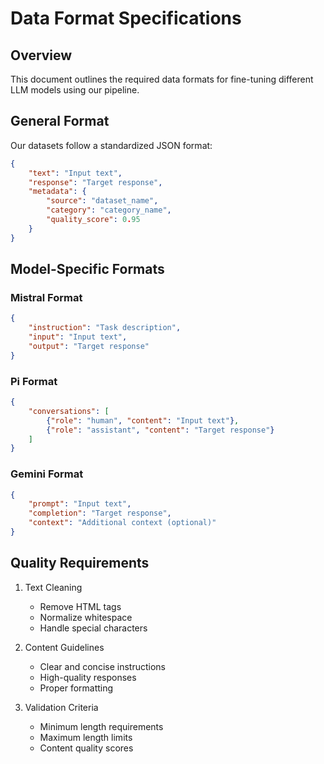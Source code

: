 # Data Format Specifications

## Overview
This document outlines the required data formats for fine-tuning different LLM models using our pipeline.

## General Format
Our datasets follow a standardized JSON format:

```json
{
    "text": "Input text",
    "response": "Target response",
    "metadata": {
        "source": "dataset_name",
        "category": "category_name",
        "quality_score": 0.95
    }
}
```

## Model-Specific Formats

### Mistral Format
```json
{
    "instruction": "Task description",
    "input": "Input text",
    "output": "Target response"
}
```

### Pi Format
```json
{
    "conversations": [
        {"role": "human", "content": "Input text"},
        {"role": "assistant", "content": "Target response"}
    ]
}
```

### Gemini Format
```json
{
    "prompt": "Input text",
    "completion": "Target response",
    "context": "Additional context (optional)"
}
```

## Quality Requirements

1. Text Cleaning
   - Remove HTML tags
   - Normalize whitespace
   - Handle special characters

2. Content Guidelines
   - Clear and concise instructions
   - High-quality responses
   - Proper formatting

3. Validation Criteria
   - Minimum length requirements
   - Maximum length limits
   - Content quality scores
